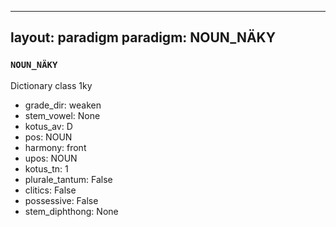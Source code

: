 
---
layout: paradigm
paradigm: NOUN_NÄKY
---
### ` NOUN_NÄKY `

Dictionary class 1ky
* grade_dir: weaken
* stem_vowel: None
* kotus_av: D
* pos: NOUN
* harmony: front
* upos: NOUN
* kotus_tn: 1
* plurale_tantum: False
* clitics: False
* possessive: False
* stem_diphthong: None
